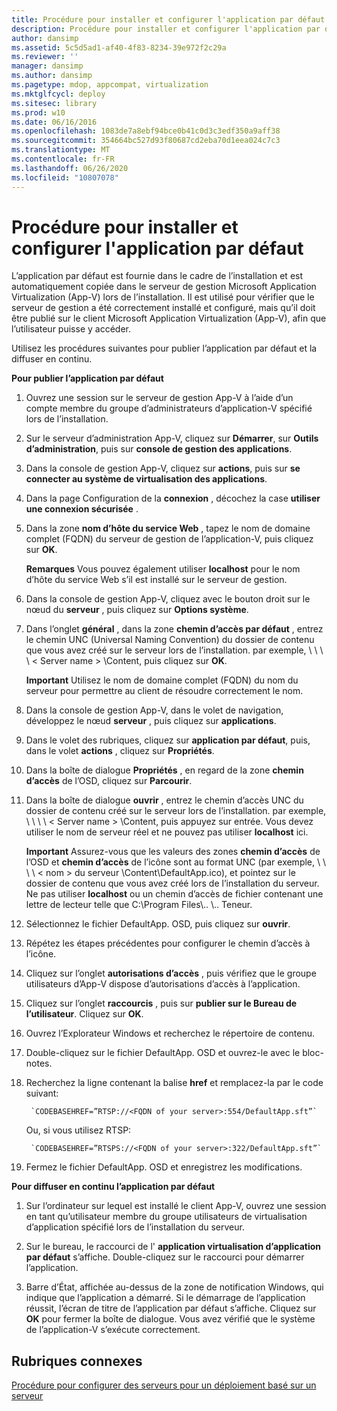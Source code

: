 ```yaml
---
title: Procédure pour installer et configurer l'application par défaut
description: Procédure pour installer et configurer l'application par défaut
author: dansimp
ms.assetid: 5c5d5ad1-af40-4f83-8234-39e972f2c29a
ms.reviewer: ''
manager: dansimp
ms.author: dansimp
ms.pagetype: mdop, appcompat, virtualization
ms.mktglfcycl: deploy
ms.sitesec: library
ms.prod: w10
ms.date: 06/16/2016
ms.openlocfilehash: 1083de7a8ebf94bce0b41c0d3c3edf350a9aff38
ms.sourcegitcommit: 354664bc527d93f80687cd2eba70d1eea024c7c3
ms.translationtype: MT
ms.contentlocale: fr-FR
ms.lasthandoff: 06/26/2020
ms.locfileid: "10807078"
---
```

# Procédure pour installer et configurer l'application par défaut


L’application par défaut est fournie dans le cadre de l’installation et est automatiquement copiée dans le serveur de gestion Microsoft Application Virtualization (App-V) lors de l’installation. Il est utilisé pour vérifier que le serveur de gestion a été correctement installé et configuré, mais qu’il doit être publié sur le client Microsoft Application Virtualization (App-V), afin que l’utilisateur puisse y accéder.

Utilisez les procédures suivantes pour publier l’application par défaut et la diffuser en continu.

**Pour publier l’application par défaut**

1.  Ouvrez une session sur le serveur de gestion App-V à l’aide d’un compte membre du groupe d’administrateurs d’application-V spécifié lors de l’installation.

2.  Sur le serveur d’administration App-V, cliquez sur **Démarrer**, sur **Outils d’administration**, puis sur **console de gestion des applications**.

3.  Dans la console de gestion App-V, cliquez sur **actions**, puis sur **se connecter au système de virtualisation des applications**.

4.  Dans la page Configuration de la **connexion** , décochez la case **utiliser une connexion sécurisée** .

5.  Dans la zone **nom d’hôte du service Web** , tapez le nom de domaine complet (FQDN) du serveur de gestion de l’application-V, puis cliquez sur **OK**.

    **Remarques**  Vous pouvez également utiliser **localhost** pour le nom d’hôte du service Web s’il est installé sur le serveur de gestion.

     

6.  Dans la console de gestion App-V, cliquez avec le bouton droit sur le nœud du **serveur** , puis cliquez sur **Options système**.

7.  Dans l’onglet **général** , dans la zone **chemin d’accès par défaut** , entrez le chemin UNC (Universal Naming Convention) du dossier de contenu que vous avez créé sur le serveur lors de l’installation. par exemple, \ \ \ \ &lt; Server name &gt; \\Content, puis cliquez sur **OK**.

    **Important**  Utilisez le nom de domaine complet (FQDN) du nom du serveur pour permettre au client de résoudre correctement le nom.

     

8.  Dans la console de gestion App-V, dans le volet de navigation, développez le nœud **serveur** , puis cliquez sur **applications**.

9.  Dans le volet des rubriques, cliquez sur **application par défaut**, puis, dans le volet **actions** , cliquez sur **Propriétés**.

10. Dans la boîte de dialogue **Propriétés** , en regard de la zone **chemin d’accès** de l’OSD, cliquez sur **Parcourir**.

11. Dans la boîte de dialogue **ouvrir** , entrez le chemin d’accès UNC du dossier de contenu créé sur le serveur lors de l’installation. par exemple, \ \ \ \ &lt; Server name &gt; \\Content, puis appuyez sur entrée. Vous devez utiliser le nom de serveur réel et ne pouvez pas utiliser **localhost** ici.

    **Important**  Assurez-vous que les valeurs des zones **chemin d’accès** de l’OSD et **chemin d’accès** de l’icône sont au format UNC (par exemple, \ \ \ \ &lt; nom &gt; du serveur \\Content\\DefaultApp.ico), et pointez sur le dossier de contenu que vous avez créé lors de l’installation du serveur. Ne pas utiliser **localhost** ou un chemin d’accès de fichier contenant une lettre de lecteur telle que C:\\Program Files\\.. \\.. Teneur.

     

12. Sélectionnez le fichier DefaultApp. OSD, puis cliquez sur **ouvrir**.

13. Répétez les étapes précédentes pour configurer le chemin d’accès à l’icône.

14. Cliquez sur l’onglet **autorisations d’accès** , puis vérifiez que le groupe utilisateurs d’App-V dispose d’autorisations d’accès à l’application.

15. Cliquez sur l’onglet **raccourcis** , puis sur **publier sur le Bureau de l’utilisateur**. Cliquez sur **OK**.

16. Ouvrez l’Explorateur Windows et recherchez le répertoire de contenu.

17. Double-cliquez sur le fichier DefaultApp. OSD et ouvrez-le avec le bloc-notes.

18. Recherchez la ligne contenant la balise **href** et remplacez-la par le code suivant:

         `CODEBASEHREF=”RTSP://<FQDN of your server>:554/DefaultApp.sft”`

    Ou, si vous utilisez RTSP:

         `CODEBASEHREF=”RTSPS://<FQDN of your server>:322/DefaultApp.sft”`

19. Fermez le fichier DefaultApp. OSD et enregistrez les modifications.

**Pour diffuser en continu l’application par défaut**

1.  Sur l’ordinateur sur lequel est installé le client App-V, ouvrez une session en tant qu’utilisateur membre du groupe utilisateurs de virtualisation d’application spécifié lors de l’installation du serveur.

2.  Sur le bureau, le raccourci de l' **application virtualisation d’application par défaut** s’affiche. Double-cliquez sur le raccourci pour démarrer l’application.

3.  Barre d’État, affichée au-dessus de la zone de notification Windows, qui indique que l’application a démarré. Si le démarrage de l’application réussit, l’écran de titre de l’application par défaut s’affiche. Cliquez sur **OK** pour fermer la boîte de dialogue. Vous avez vérifié que le système de l’application-V s’exécute correctement.

## Rubriques connexes


[Procédure pour configurer des serveurs pour un déploiement basé sur un serveur](how-to-configure-servers-for-server-based-deployment.md)

 

 





